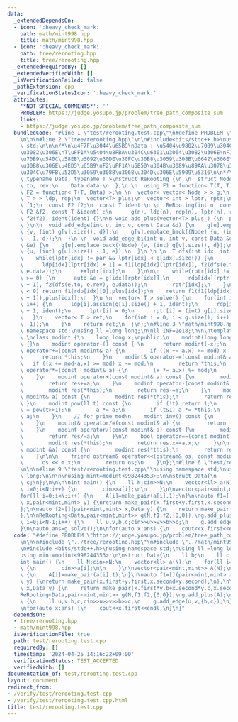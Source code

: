 ```yaml
---
data:
  _extendedDependsOn:
  - icon: ':heavy_check_mark:'
    path: math/mint998.hpp
    title: math/mint998.hpp
  - icon: ':heavy_check_mark:'
    path: tree/rerooting.hpp
    title: tree/rerooting.hpp
  _extendedRequiredBy: []
  _extendedVerifiedWith: []
  _isVerificationFailed: false
  _pathExtension: cpp
  _verificationStatusIcon: ':heavy_check_mark:'
  attributes:
    '*NOT_SPECIAL_COMMENTS*': ''
    PROBLEM: https://judge.yosupo.jp/problem/tree_path_composite_sum
    links:
    - https://judge.yosupo.jp/problem/tree_path_composite_sum
  bundledCode: "#line 1 \"test/rerooting.test.cpp\"\n#define PROBLEM \"https://judge.yosupo.jp/problem/tree_path_composite_sum\"\
    \n\n\n#line 2 \"tree/rerooting.hpp\"\n\n#include<bits/stdc++.h>\nusing namespace\
    \ std;\n\n\n/*\n\u4F7F\u3044\u65B9\nData : \u5404\u9802\u70B9\u304C\u6301\u3064\
    \u3082\u306E\nT\uFF1A\u5404\u8FBA\u304C\u6301\u3064\u3082\u306E\nF1\uFF1A\u9802\
    \u70B9\u540C\u58EB\u3092\u30DE\u30FC\u30B8\u3059\u308B\u6642\u306E\u30DE\u30FC\
    \u30B8\u306E\u4ED5\u65B9\nF2\uFF1A\u5B50\u304B\u3089\u89AA\u3078\u3068\u60C5\u5831\
    \u304C\u79FB\u52D5\u3059\u308B\u3068\u304D\u306E\u5909\u5316\n\n*/\n\ntemplate<\
    \ typename Data, typename T >\nstruct ReRooting {\n \n  struct Node {\n    int\
    \ to, rev;\n    Data data;\n  };\n \n  using F1 = function< T(T, T) >;\n  using\
    \ F2 = function< T(T, Data) >;\n \n  vector< vector< Node > > g;\n  vector< vector<\
    \ T > > ldp, rdp;\n  vector<T> plus;\n  vector< int > lptr, rptr;\n  const F1\
    \ f1;\n  const F2 f2;\n  const T ident;\n \n  ReRooting(int n, const F1 &f1, const\
    \ F2 &f2, const T &ident) :\n      g(n), ldp(n), rdp(n), lptr(n), rptr(n), plus(n,ident),f1(f1),\
    \ f2(f2), ident(ident) {}\n\n void add_plus(vector<T> plus_) {\n  plus=plus_;\n\
    \ }\n\n  void add_edge(int u, int v, const Data &d) {\n    g[u].emplace_back((Node)\
    \ {v, (int) g[v].size(), d});\n    g[v].emplace_back((Node) {u, (int) g[u].size()\
    \ - 1, d});\n  }\n \n  void add_edge_bi(int u, int v, const Data &d, const Data\
    \ &e) {\n    g[u].emplace_back((Node) {v, (int) g[v].size(), d});\n    g[v].emplace_back((Node)\
    \ {u, (int) g[u].size() - 1, e});\n  }\n \n \n  T dfs(int idx, int par) {\n \n\
    \    while(lptr[idx] != par && lptr[idx] < g[idx].size()) {\n      auto &e = g[idx][lptr[idx]];\n\
    \      ldp[idx][lptr[idx] + 1] = f1(ldp[idx][lptr[idx]], f2(dfs(e.to, e.rev),\
    \ e.data));\n      ++lptr[idx];\n    }\n\n\n    while(rptr[idx] != par && rptr[idx]\
    \ >= 0) {\n      auto &e = g[idx][rptr[idx]];\n      rdp[idx][rptr[idx]] = f1(rdp[idx][rptr[idx]\
    \ + 1], f2(dfs(e.to, e.rev), e.data));\n      --rptr[idx];\n    }\n\n    if(par\
    \ < 0) return f1(rdp[idx][0],plus[idx]);\n    return f1(f1(ldp[idx][par], rdp[idx][par\
    \ + 1]),plus[idx]);\n  }\n \n  vector< T > solve() {\n    for(int i = 0; i < g.size();\
    \ i++) {\n      ldp[i].assign(g[i].size() + 1, ident);\n      rdp[i].assign(g[i].size()\
    \ + 1, ident);\n      lptr[i] = 0;\n      rptr[i] = (int) g[i].size() - 1;\n \
    \   }\n    vector< T > ret;\n    for(int i = 0; i < g.size(); i++) {\n      ret.push_back(dfs(i,\
    \ -1));\n    }\n    return ret;\n  }\n};\n#line 3 \"math/mint998.hpp\"\nusing\
    \ namespace std;\nusing ll =long long;\n\nll INF=2e18;\n\n\ntemplate<int mod>\
    \ \nclass modint {\n    long long x;\npublic:\n    modint(long long x=0) : x((x%mod+mod)%mod)\
    \ {}\n    modint operator-() const { \n      return modint(-x);\n    }\n    modint&\
    \ operator+=(const modint& a) {\n        if ((x += a.x) >= mod) x -= mod;\n  \
    \      return *this;\n    }\n    modint& operator-=(const modint& a) {\n     \
    \   if ((x += mod-a.x) >= mod) x -= mod;\n        return *this;\n    }\n    modint&\
    \ operator*=(const  modint& a) {\n        (x *= a.x) %= mod;\n        return *this;\n\
    \    }\n    modint operator+(const modint& a) const {\n        modint res(*this);\n\
    \        return res+=a;\n    }\n    modint operator-(const modint& a) const {\n\
    \        modint res(*this);\n        return res-=a;\n    }\n    modint operator*(const\
    \ modint& a) const {\n        modint res(*this);\n        return res*=a;\n   \
    \ }\n    modint pow(ll t) const {\n        if (!t) return 1;\n        modint a\
    \ = pow(t>>1);\n        a *= a;\n        if (t&1) a *= *this;\n        return\
    \ a;\n    }\n    // for prime mod\n    modint inv() const {\n        return pow(mod-2);\n\
    \    }\n    modint& operator/=(const modint& a) {\n        return (*this) *= a.inv();\n\
    \    }\n    modint operator/(const modint& a) const {\n        modint res(*this);\n\
    \        return res/=a;\n    }\n\n    bool operator==(const modint &a) const {\n\
    \        modint res(*this);\n        return res.x==a.x;\n    }\n\n    bool operator!=(const\
    \ modint &a) const {\n        modint res(*this);\n        return res.x!=a.x;\n\
    \    }\n\n\n    friend ostream& operator<<(ostream& os, const modint& m){\n  \
    \      os << m.x;\n        return os;\n    }\n};\n#line 6 \"test/rerooting.test.cpp\"\
    \n\n\n#line 9 \"test/rerooting.test.cpp\"\nusing namespace std;\nusing ll =long\
    \ long;\n\n\n\nusing mint=modint<998244353>;\n\nstruct Data{\n    ll b;\n    ll\
    \ c;\n};\n\n\n\nint main() {\n    ll N;cin>>N;\n    vector<ll> a(N);\n    for(ll\
    \ i=0;i<N;i++) {\n        cin>>a[i];\n\n    }\n\nvector<pair<mint,mint>> A(N);\n\
    for(ll i=0;i<N;i++) {\n    A[i]=make_pair(a[i],1);\n}\n\nauto f1=[](pair<mint,mint>\
    \ x,pair<mint,mint> y) {\nreturn make_pair(x.first+y.first,x.second+y.second);\n\
    };\n\nauto f2=[](pair<mint,mint> x,Data y) {\n    return make_pair(x.first*y.b+x.second*y.c,x.second);\n\
    };\n\nReRooting<Data,pair<mint,mint>> g(N,f1,f2,{0,0});\ng.add_plus(A);\n\nfor(ll\
    \ i=0;i<N-1;i++) {\n    ll u,v,b,c;cin>>u>>v>>b>>c;\n    g.add_edge(u,v,{b,c});\n\
    }\n\nauto ans=g.solve();\n\nfor(auto x:ans) {\n    cout<<x.first<<endl;\n}\n}\n"
  code: "#define PROBLEM \"https://judge.yosupo.jp/problem/tree_path_composite_sum\"\
    \n\n\n#include \"../tree/rerooting.hpp\"\n#include \"../math/mint998.hpp\"\n\n\
    \n#include <bits/stdc++.h>\nusing namespace std;\nusing ll =long long;\n\n\n\n\
    using mint=modint<998244353>;\n\nstruct Data{\n    ll b;\n    ll c;\n};\n\n\n\n\
    int main() {\n    ll N;cin>>N;\n    vector<ll> a(N);\n    for(ll i=0;i<N;i++)\
    \ {\n        cin>>a[i];\n\n    }\n\nvector<pair<mint,mint>> A(N);\nfor(ll i=0;i<N;i++)\
    \ {\n    A[i]=make_pair(a[i],1);\n}\n\nauto f1=[](pair<mint,mint> x,pair<mint,mint>\
    \ y) {\nreturn make_pair(x.first+y.first,x.second+y.second);\n};\n\nauto f2=[](pair<mint,mint>\
    \ x,Data y) {\n    return make_pair(x.first*y.b+x.second*y.c,x.second);\n};\n\n\
    ReRooting<Data,pair<mint,mint>> g(N,f1,f2,{0,0});\ng.add_plus(A);\n\nfor(ll i=0;i<N-1;i++)\
    \ {\n    ll u,v,b,c;cin>>u>>v>>b>>c;\n    g.add_edge(u,v,{b,c});\n}\n\nauto ans=g.solve();\n\
    \nfor(auto x:ans) {\n    cout<<x.first<<endl;\n}\n}"
  dependsOn:
  - tree/rerooting.hpp
  - math/mint998.hpp
  isVerificationFile: true
  path: test/rerooting.test.cpp
  requiredBy: []
  timestamp: '2024-04-25 14:16:22+09:00'
  verificationStatus: TEST_ACCEPTED
  verifiedWith: []
documentation_of: test/rerooting.test.cpp
layout: document
redirect_from:
- /verify/test/rerooting.test.cpp
- /verify/test/rerooting.test.cpp.html
title: test/rerooting.test.cpp
---
```

